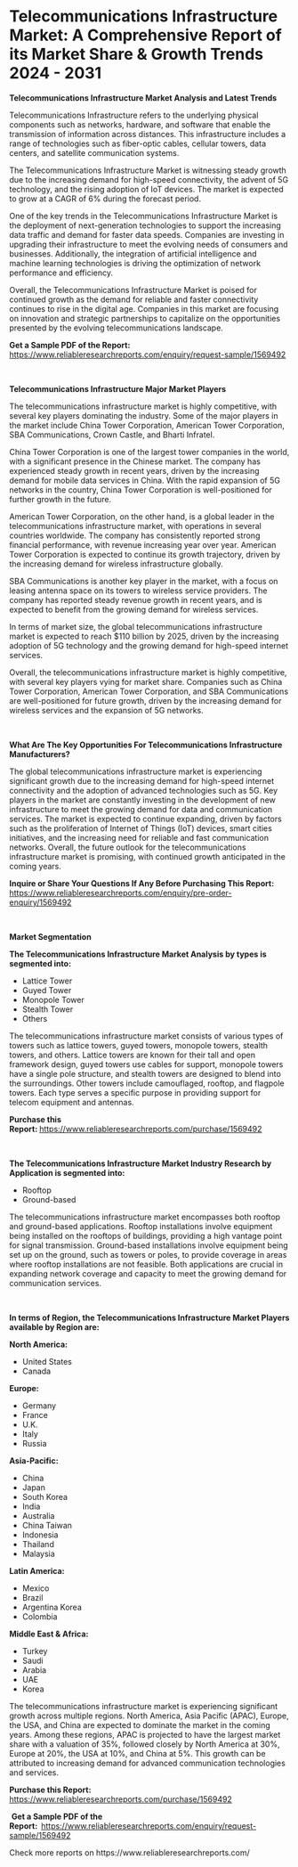 <p><h1>Telecommunications Infrastructure Market: A Comprehensive Report of its Market Share & Growth Trends 2024 - 2031</h1></p><p><strong>Telecommunications Infrastructure Market Analysis and Latest Trends</strong></p>
<p><p>Telecommunications Infrastructure refers to the underlying physical components such as networks, hardware, and software that enable the transmission of information across distances. This infrastructure includes a range of technologies such as fiber-optic cables, cellular towers, data centers, and satellite communication systems.</p><p>The Telecommunications Infrastructure Market is witnessing steady growth due to the increasing demand for high-speed connectivity, the advent of 5G technology, and the rising adoption of IoT devices. The market is expected to grow at a CAGR of 6% during the forecast period.</p><p>One of the key trends in the Telecommunications Infrastructure Market is the deployment of next-generation technologies to support the increasing data traffic and demand for faster data speeds. Companies are investing in upgrading their infrastructure to meet the evolving needs of consumers and businesses. Additionally, the integration of artificial intelligence and machine learning technologies is driving the optimization of network performance and efficiency.</p><p>Overall, the Telecommunications Infrastructure Market is poised for continued growth as the demand for reliable and faster connectivity continues to rise in the digital age. Companies in this market are focusing on innovation and strategic partnerships to capitalize on the opportunities presented by the evolving telecommunications landscape.</p></p>
<p><strong>Get a Sample PDF of the Report:&nbsp;</strong> <a href="https://www.reliableresearchreports.com/enquiry/request-sample/1569492">https://www.reliableresearchreports.com/enquiry/request-sample/1569492</a></p>
<p>&nbsp;</p>
<p><strong>Telecommunications Infrastructure Major Market Players</strong></p>
<p><p>The telecommunications infrastructure market is highly competitive, with several key players dominating the industry. Some of the major players in the market include China Tower Corporation, American Tower Corporation, SBA Communications, Crown Castle, and Bharti Infratel.</p><p>China Tower Corporation is one of the largest tower companies in the world, with a significant presence in the Chinese market. The company has experienced steady growth in recent years, driven by the increasing demand for mobile data services in China. With the rapid expansion of 5G networks in the country, China Tower Corporation is well-positioned for further growth in the future.</p><p>American Tower Corporation, on the other hand, is a global leader in the telecommunications infrastructure market, with operations in several countries worldwide. The company has consistently reported strong financial performance, with revenue increasing year over year. American Tower Corporation is expected to continue its growth trajectory, driven by the increasing demand for wireless infrastructure globally.</p><p>SBA Communications is another key player in the market, with a focus on leasing antenna space on its towers to wireless service providers. The company has reported steady revenue growth in recent years, and is expected to benefit from the growing demand for wireless services.</p><p>In terms of market size, the global telecommunications infrastructure market is expected to reach $110 billion by 2025, driven by the increasing adoption of 5G technology and the growing demand for high-speed internet services.</p><p>Overall, the telecommunications infrastructure market is highly competitive, with several key players vying for market share. Companies such as China Tower Corporation, American Tower Corporation, and SBA Communications are well-positioned for future growth, driven by the increasing demand for wireless services and the expansion of 5G networks.</p></p>
<p>&nbsp;</p>
<p><strong>What Are The Key Opportunities For Telecommunications Infrastructure Manufacturers?</strong></p>
<p><p>The global telecommunications infrastructure market is experiencing significant growth due to the increasing demand for high-speed internet connectivity and the adoption of advanced technologies such as 5G. Key players in the market are constantly investing in the development of new infrastructure to meet the growing demand for data and communication services. The market is expected to continue expanding, driven by factors such as the proliferation of Internet of Things (IoT) devices, smart cities initiatives, and the increasing need for reliable and fast communication networks. Overall, the future outlook for the telecommunications infrastructure market is promising, with continued growth anticipated in the coming years.</p></p>
<p><strong>Inquire or Share Your Questions If Any Before Purchasing This Report:</strong> <a href="https://www.reliableresearchreports.com/enquiry/pre-order-enquiry/1569492">https://www.reliableresearchreports.com/enquiry/pre-order-enquiry/1569492</a></p>
<p>&nbsp;</p>
<p><strong>Market Segmentation</strong></p>
<p><strong>The Telecommunications Infrastructure Market Analysis by types is segmented into:</strong></p>
<p><ul><li>Lattice Tower</li><li>Guyed Tower</li><li>Monopole Tower</li><li>Stealth Tower</li><li>Others</li></ul></p>
<p><p>The telecommunications infrastructure market consists of various types of towers such as lattice towers, guyed towers, monopole towers, stealth towers, and others. Lattice towers are known for their tall and open framework design, guyed towers use cables for support, monopole towers have a single pole structure, and stealth towers are designed to blend into the surroundings. Other towers include camouflaged, rooftop, and flagpole towers. Each type serves a specific purpose in providing support for telecom equipment and antennas.</p></p>
<p><strong>Purchase this Report:&nbsp;</strong><a href="https://www.reliableresearchreports.com/purchase/1569492">https://www.reliableresearchreports.com/purchase/1569492</a></p>
<p>&nbsp;</p>
<p><strong>The Telecommunications Infrastructure Market Industry Research by Application is segmented into:</strong></p>
<p><ul><li>Rooftop</li><li>Ground-based</li></ul></p>
<p><p>The telecommunications infrastructure market encompasses both rooftop and ground-based applications. Rooftop installations involve equipment being installed on the rooftops of buildings, providing a high vantage point for signal transmission. Ground-based installations involve equipment being set up on the ground, such as towers or poles, to provide coverage in areas where rooftop installations are not feasible. Both applications are crucial in expanding network coverage and capacity to meet the growing demand for communication services.</p></p>
<p>&nbsp;</p>
<p><strong>In terms of Region, the Telecommunications Infrastructure Market Players available by Region are:</strong></p>
<p>
    <p> <strong> North America: </strong>
        <ul>
            <li>United States</li>
            <li>Canada</li>
        </ul>
        </p> 
    <p> <strong> Europe: </strong>
        <ul>
            <li>Germany</li>
            <li>France</li>
            <li>U.K.</li>
            <li>Italy</li>
            <li>Russia</li>
        </ul>
        </p> 
    <p> <strong> Asia-Pacific: </strong>
        <ul>
            <li>China</li>
            <li>Japan</li>
            <li>South Korea</li>
            <li>India</li>
            <li>Australia</li>
            <li>China Taiwan</li>
            <li>Indonesia</li>
            <li>Thailand</li>
            <li>Malaysia</li>
        </ul>
        </p> 
    <p> <strong> Latin America: </strong>
        <ul>
            <li>Mexico</li>
            <li>Brazil</li>
            <li>Argentina Korea</li>
            <li>Colombia</li>
        </ul>
        </p> 
    <p> <strong> Middle East & Africa: </strong>
        <ul>
            <li>Turkey</li>
            <li>Saudi</li>
            <li>Arabia</li>
            <li>UAE</li>
            <li>Korea</li>
        </ul>
    </p>
    </p>
<p><p>The telecommunications infrastructure market is experiencing significant growth across multiple regions. North America, Asia Pacific (APAC), Europe, the USA, and China are expected to dominate the market in the coming years. Among these regions, APAC is projected to have the largest market share with a valuation of 35%, followed closely by North America at 30%, Europe at 20%, the USA at 10%, and China at 5%. This growth can be attributed to increasing demand for advanced communication technologies and services.</p></p>
<p><strong>Purchase this Report: </strong><a href="https://www.reliableresearchreports.com/purchase/1569492">https://www.reliableresearchreports.com/purchase/1569492</a></p>
<p>&nbsp;<strong>Get a Sample PDF of the Report:&nbsp;&nbsp;</strong><a href="https://www.reliableresearchreports.com/enquiry/request-sample/1569492">https://www.reliableresearchreports.com/enquiry/request-sample/1569492</a></p>
<p><strong></strong></p>
<p>Check more reports on https://www.reliableresearchreports.com/</p>